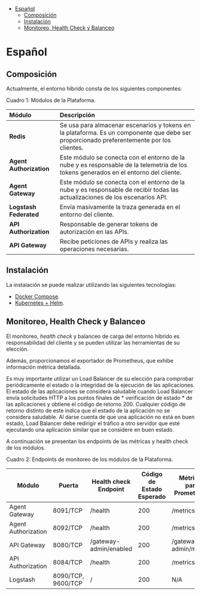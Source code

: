 <!-- TOC -->

- [Español](#español)
  - [Composición](#composición)
  - [Instalación](#instalación)
  - [Monitoreo, Health Check y Balanceo](#monitoreo-health-check-y-balanceo)

<!-- TOC -->

# Español

## Composición

Actualmente, el entorno híbrido consta de los siguientes componentes:

Cuadro 1: Módulos de la Plataforma.

| Módulo | Descripción |
|:---|:---|
| **Redis** | Se usa para almacenar escenarios y tokens en la plataforma. Es un componente que debe ser proporcionado preferentemente por los clientes. |
| **Agent Authorization** | Este módulo se conecta con el entorno de la nube y es responsable de la telemetría de los tokens generados en el entorno del cliente. |
| **Agent Gateway** | Este módulo se conecta con el entorno de la nube y es responsable de recibir todas las actualizaciones de los escenarios API.
| **Logstash Federated** | Envía masivamente la traza generada en el entorno del cliente. |
| **API Authorization** | Responsable de generar tokens de autorización en las APIs.
| **API Gateway** | Recibe peticiones de APIs y realiza las operaciones necesarias. |

## Instalación

La instalación se puede realizar utilizando las siguientes tecnologías:

* [Docker Compose](compose/README_es.md).
* [Kubernetes + Helm](kubernetes/README_es.md).

## Monitoreo, Health Check y Balanceo

El monitoreo, *health check* y balanceo de carga del entorno híbrido es responsabilidad del cliente y se pueden utilizar las herramientas de su elección.

Además, proporcionamos el exportador de Prometheus, que exhibe información métrica detallada.

Es muy importante utilizar un Load Balancer de su elección para comprobar periódicamente el estado o la integridad de la ejecución de las aplicaciones. El estado de las aplicaciones se considera saludable cuando Load Balancer envía solicitudes HTTP a los puntos finales de * verificación de estado * de las aplicaciones y obtiene el código de retorno 200. Cualquier código de retorno distinto de este indica que el estado de la aplicación no se considera saludable. Al darse cuenta de que una aplicación no está en buen estado, Load Balancer debe redirigir el tráfico a otro servidor que esté ejecutando una aplicación similar que se considere en buen estado.

A continuación se presentan los endpoints de las métricas y health check de los módulos.

Cuadro 2: Endpoints de monitoreo de los módulos de la Plataforma.

| **Módulo** | **Puerta** | **Health check Endpoint** | **Código de Estado Esperado** | **Métricas para Prometheus** |
| --- | --- | --- | --- | --- |
| Agent Gateway | 8091/TCP | /health | 200 | /metrics |
| Agent Authorization | 8092/TCP | /health | 200 | /metrics |
| API Gateway | 8080/TCP | /gateway-admin/enabled | 200 | /gateway-admin/metrics |
| API Authorization | 8084/TCP | /health | 200 | /metrics |
| Logstash | 8090/TCP, 9600/TCP | / | 200 | N/A |
